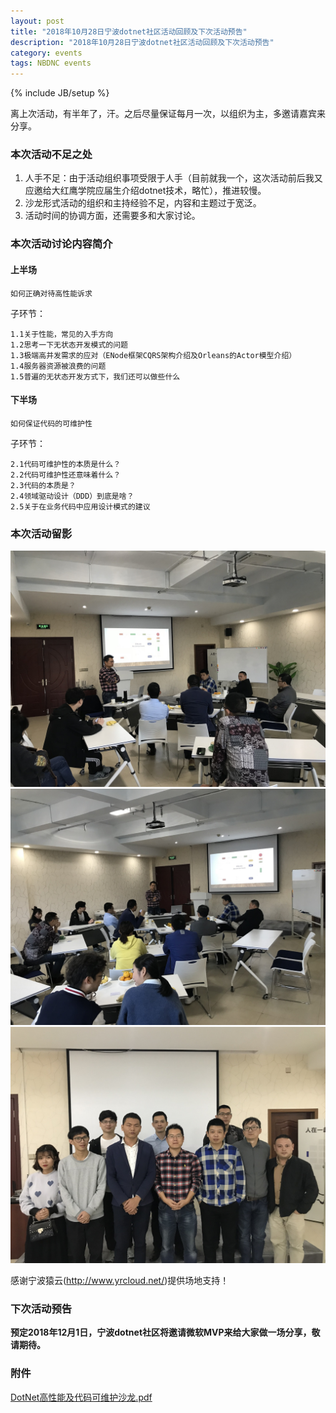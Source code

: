```yaml
---
layout: post
title: "2018年10月28日宁波dotnet社区活动回顾及下次活动预告"
description: "2018年10月28日宁波dotnet社区活动回顾及下次活动预告"
category: events
tags: NBDNC events
---
```

{% include JB/setup %}

离上次活动，有半年了，汗。之后尽量保证每月一次，以组织为主，多邀请嘉宾来分享。  

### 本次活动不足之处

1. 人手不足：由于活动组织事项受限于人手（目前就我一个，这次活动前后我又应邀给大红鹰学院应届生介绍dotnet技术，略忙），推进较慢。
1. 沙龙形式活动的组织和主持经验不足，内容和主题过于宽泛。
1. 活动时间的协调方面，还需要多和大家讨论。

### 本次活动讨论内容简介

#### 上半场

    如何正确对待高性能诉求

子环节：

    1.1关于性能，常见的入手方向
    1.2思考一下无状态开发模式的问题
    1.3极端高并发需求的应对（ENode框架CQRS架构介绍及Orleans的Actor模型介绍）
    1.4服务器资源被浪费的问题
    1.5普遍的无状态开发方式下，我们还可以做些什么

#### 下半场

    如何保证代码的可维护性

子环节：

    2.1代码可维护性的本质是什么？
    2.2代码可维护性还意味着什么？
    2.3代码的本质是？
    2.4领域驱动设计（DDD）到底是啥？
    2.5关于在业务代码中应用设计模式的建议

### 本次活动留影

<img src="/assets/images/NBDNC_Oct_2018_a2.jpg" alt="all" width="600px"/>

<img src="/assets/images/NBDNC_Oct_2018_b2.jpg" alt="all" width="600px"/>

<img src="/assets/images/NBDNC_Oct_2018_all2.jpg" alt="all" width="600px"/>

感谢宁波猿云(http://www.yrcloud.net/)提供场地支持！

### 下次活动预告

**预定2018年12月1日，宁波dotnet社区将邀请微软MVP来给大家做一场分享，敬请期待。**

### 附件

[DotNet高性能及代码可维护沙龙.pdf](/assets/NBDNC_Oct_2018.pdf)
